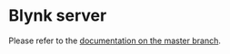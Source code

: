 # Blynk server

Please refer to the [documentation on the master branch](https://sensorsiot.github.io/IOTstack/Containers/Blynk_server/).
